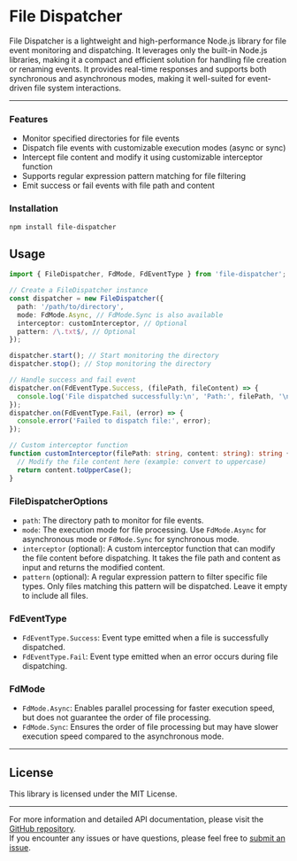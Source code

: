# File Dispatcher

File Dispatcher is a lightweight and high-performance Node.js library for file event monitoring and dispatching. It leverages only the built-in Node.js libraries, making it a compact and efficient solution for handling file creation or renaming events. It provides real-time responses and supports both synchronous and asynchronous modes, making it well-suited for event-driven file system interactions.

---

### Features

- Monitor specified directories for file events
- Dispatch file events with customizable execution modes (async or sync)
- Intercept file content and modify it using customizable interceptor function
- Supports regular expression pattern matching for file filtering
- Emit success or fail events with file path and content

### Installation

```shell
npm install file-dispatcher
```

## Usage

```ts
import { FileDispatcher, FdMode, FdEventType } from 'file-dispatcher';

// Create a FileDispatcher instance
const dispatcher = new FileDispatcher({
  path: '/path/to/directory',
  mode: FdMode.Async, // FdMode.Sync is also available
  interceptor: customInterceptor, // Optional
  pattern: /\.txt$/, // Optional
});

dispatcher.start(); // Start monitoring the directory
dispatcher.stop(); // Stop monitoring the directory

// Handle success and fail event
dispatcher.on(FdEventType.Success, (filePath, fileContent) => {
  console.log('File dispatched successfully:\n', 'Path:', filePath, '\nContent:', fileContent); 
});
dispatcher.on(FdEventType.Fail, (error) => {
  console.error('Failed to dispatch file:', error);
});

// Custom interceptor function
function customInterceptor(filePath: string, content: string): string {
  // Modify the file content here (example: convert to uppercase)
  return content.toUpperCase();
}
```

### FileDispatcherOptions

- `path`: The directory path to monitor for file events.
- `mode`: The execution mode for file processing. Use `FdMode.Async` for asynchronous mode or `FdMode.Sync` for synchronous mode.
- `interceptor` (optional): A custom interceptor function that can modify the file content before dispatching. It takes the file path and content as input and returns the modified content.
- `pattern` (optional): A regular expression pattern to filter specific file types. Only files matching this pattern will be dispatched. Leave it empty to include all files.

### FdEventType

- `FdEventType.Success`: Event type emitted when a file is successfully dispatched.
- `FdEventType.Fail`: Event type emitted when an error occurs during file dispatching.

### FdMode

- `FdMode.Async`: Enables parallel processing for faster execution speed, but does not guarantee the order of file processing.
- `FdMode.Sync`: Ensures the order of file processing but may have slower execution speed compared to the asynchronous mode.

---

## License

This library is licensed under the MIT License.

---

For more information and detailed API documentation, please visit the [GitHub repository](https://github.com/Nhahan/file-dispatcher).  
If you encounter any issues or have questions, please feel free to [submit an issue](https://github.com/Nhahan/file-dispatcher/issues).


